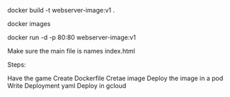 docker build -t webserver-image:v1 .

docker images

docker run -d -p 80:80 webserver-image:v1

Make sure the main file is names index.html

Steps: 

Have the game
Create Dockerfile
Cretae image
Deploy the image in a pod
Write Deployment yaml
Deploy in gcloud
